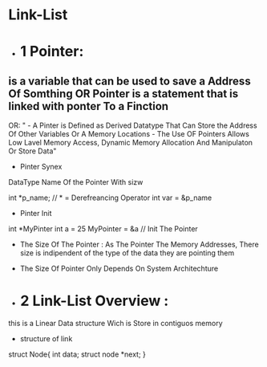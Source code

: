 # Link-List

- # 1 Pointer: 
is a variable that can be used to save a Address Of Somthing 
OR Pointer is a statement that is linked with ponter To a Finction
-----
OR: " - A Pinter is Defined as Derived Datatype That Can Store the Address Of Other Variables
        Or A Memory Locations 
      - The Use OF Pointers Allows Low Lavel Memory Access, Dynamic Memory Allocation And 
        Manipulaton Or Store Data"
- Pinter Synex

DataType Name Of the Pointer With sizw

int *p_name; // * =  Derefreancing Operator
int var = &p_name

- Pinter Init

int *MyPinter
int a = 25
MyPointer = &a // Init The Pointer

- The Size Of The Pointer :  As The Pointer The Memory Addresses, There size is indipendent of the type of the data they are pointing them 
- The Size Of Pointer Only Depends On System Architechture

- # 2 Link-List Overview :
 this is a Linear Data structure Wich is Store in contiguos memory
 - structure of link 

 struct Node{
    int data;
    struct node *next;
 }


